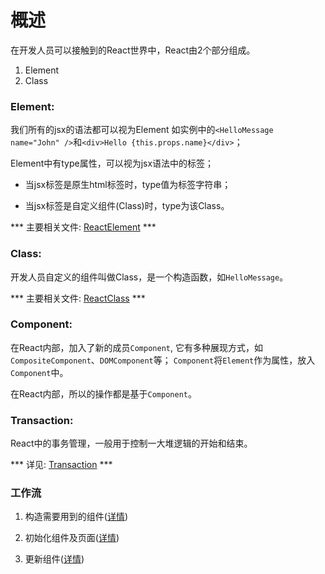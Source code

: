 # 概述

在开发人员可以接触到的React世界中，React由2个部分组成。

1. Element
2. Class

### Element:

我们所有的jsx的语法都可以视为Element
如实例中的`<HelloMessage name="John" />`和`<div>Hello {this.props.name}</div>`；

Element中有type属性，可以视为jsx语法中的标签；

* 当jsx标签是原生html标签时，type值为标签字符串；

* 当jsx标签是自定义组件(Class)时，type为该Class。

*** 主要相关文件: [ReactElement](./ReactElement.md) ***

### Class:

开发人员自定义的组件叫做Class，是一个构造函数，如`HelloMessage`。

*** 主要相关文件: [ReactClass](./ReactClass.md) ***

### Component:

在React内部，加入了新的成员`Component`, 它有多种展现方式，如`CompositeComponent`、`DOMComponent`等；
`Component`将`Element`作为属性，放入`Component`中。

在React内部，所以的操作都是基于`Component`。

### Transaction:

React中的事务管理，一般用于控制一大堆逻辑的开始和结束。

*** 详见: [Transaction](./Transaction.md) ***

### 工作流

1. 构造需要用到的组件([详情](./Structure.md))

2. 初始化组件及页面([详情](./Init.md))

2. 更新组件([详情](./Update.md))

